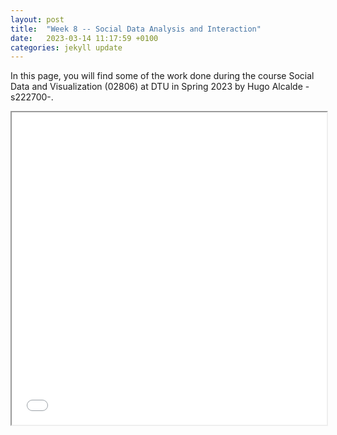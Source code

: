 ```yaml
---
layout: post
title:  "Week 8 -- Social Data Analysis and Interaction"
date:   2023-03-14 11:17:59 +0100
categories: jekyll update
---
```


In this page, you will find some of the work done during the course Social Data and Visualization (02806) at DTU in Spring 2023 by Hugo Alcalde -s222700-. 

<iframe src="docs/_posts/figure2.html" width="100%" height="500"></iframe>
